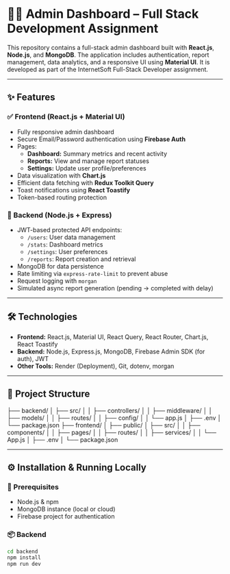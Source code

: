 # 🧑‍💻 Admin Dashboard – Full Stack Development Assignment

This repository contains a full-stack admin dashboard built with **React.js**, **Node.js**, and **MongoDB**. The application includes authentication, report management, data analytics, and a responsive UI using **Material UI**. It is developed as part of the InternetSoft Full-Stack Developer assignment.

---

## ✨ Features

### ✅ Frontend (React.js + Material UI)
- Fully responsive admin dashboard
- Secure Email/Password authentication using **Firebase Auth**
- Pages:
  - **Dashboard:** Summary metrics and recent activity
  - **Reports:** View and manage report statuses
  - **Settings:** Update user profile/preferences
- Data visualization with **Chart.js**
- Efficient data fetching with **Redux Toolkit Query**
- Toast notifications using **React Toastify**
- Token-based routing protection

### 🚀 Backend (Node.js + Express)
- JWT-based protected API endpoints:
  - `/users`: User data management
  - `/stats`: Dashboard metrics
  - `/settings`: User preferences
  - `/reports`: Report creation and retrieval
- MongoDB for data persistence
- Rate limiting via `express-rate-limit` to prevent abuse
- Request logging with `morgan`
- Simulated async report generation (pending → completed with delay)

---

## 🛠️ Technologies

- **Frontend:** React.js, Material UI, React Query, React Router, Chart.js, React Toastify
- **Backend:** Node.js, Express.js, MongoDB, Firebase Admin SDK (for auth), JWT
- **Other Tools:** Render (Deployment), Git, dotenv, morgan

---

## 📁 Project Structure
├── backend/
│ ├── src/
│ │ ├── controllers/
│ │ ├── middleware/
│ │ ├── models/
│ │ ├── routes/
│ │ ├── config/
│ │ └── app.js
│ ├── .env
│ └── package.json
├── frontend/
│ ├── public/
│ ├── src/
│ │ ├── components/
│ │ ├── pages/
│ │ ├── routes/
│ │ ├── services/
│ │ └── App.js
│ ├── .env
│ └── package.json


---

## ⚙️ Installation & Running Locally

### 🔧 Prerequisites
- Node.js & npm
- MongoDB instance (local or cloud)
- Firebase project for authentication

### 📦 Backend
```bash
cd backend
npm install
npm run dev



